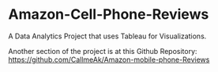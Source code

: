 # Amazon-Cell-Phone-Reviews
A Data Analytics Project that uses Tableau for Visualizations.

Another section of the project is at this Github Repository: https://github.com/CallmeAk/Amazon-mobile-phone-Reviews
